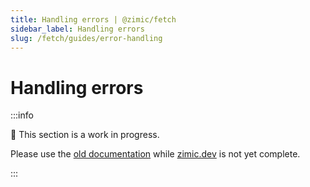 ```yaml
---
title: Handling errors | @zimic/fetch
sidebar_label: Handling errors
slug: /fetch/guides/error-handling
---
```


# Handling errors

:::info

🚧 This section is a work in progress.

Please use the [old documentation](https://github.com/zimicjs/zimic/wiki) while [zimic.dev](https://zimic.dev) is not
yet complete.

:::
